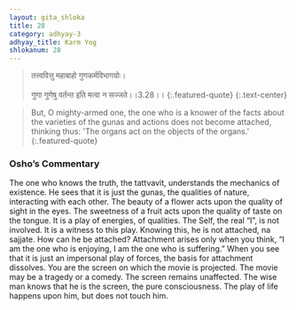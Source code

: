 ```yaml
---
layout: gita_shloka
title: 28
category: adhyay-3
adhyay_title: Karm Yog
shlokanum: 28
---
```


> तत्त्ववित्तु महाबाहो गुणकर्मविभागयोः।<br><br>गुणा गुणेषु वर्तन्त इति मत्वा न सज्जते।।3.28।।
{:.featured-quote}
{:.text-center}

> But, O mighty-armed one, the one who is a knower of the facts about the varieties of the gunas and actions does not become attached, thinking thus: 'The organs act on the objects of the organs.'
{:.featured-quote}

### Osho’s Commentary
The one who knows the truth, the tattvavit, understands the mechanics of existence. He sees that it is just the gunas, the qualities of nature, interacting with each other.
The beauty of a flower acts upon the quality of sight in the eyes. The sweetness of a fruit acts upon the quality of taste on the tongue. It is a play of energies, of qualities. The Self, the real “I”, is not involved. It is a witness to this play.
Knowing this, he is not attached, na sajjate. How can he be attached? Attachment arises only when you think, “I am the one who is enjoying, I am the one who is suffering.” When you see that it is just an impersonal play of forces, the basis for attachment dissolves.
You are the screen on which the movie is projected. The movie may be a tragedy or a comedy. The screen remains unaffected. The wise man knows that he is the screen, the pure consciousness. The play of life happens upon him, but does not touch him.
